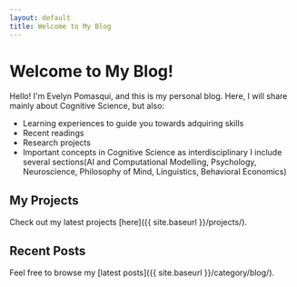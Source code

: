 ```yaml
---
layout: default
title: Welcome to My Blog
---
```


# Welcome to My Blog!

Hello! I'm Evelyn Pomasqui, and this is my personal blog. Here, I will share mainly about Cognitive Science, but also:

- Learning experiences to guide you towards adquiring skills 
- Recent readings
- Research projects
- Important concepts in Cognitive Science as interdisciplinary I include several sections(AI and Computational Modelling, Psychology, Neuroscience, Philosophy of Mind, Linguistics, Behavioral Economics)


## My Projects

Check out my latest projects [here]({{ site.baseurl }}/projects/).

## Recent Posts

Feel free to browse my [latest posts]({{ site.baseurl }}/category/blog/).






